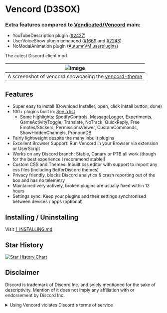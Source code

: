 # Vencord (D3SOX)

### Extra features compared to [Vendicated/Vencord](https://github.com/Vendicated/Vencord) main:
- YouTubeDescription plugin ([#2427](https://github.com/Vendicated/Vencord/pull/2427))
- UserVoiceShow plugin enhanced ([#1669](https://github.com/Vendicated/Vencord/pull/1669) and [#2248](https://github.com/Vendicated/Vencord/pull/2248))
- NoModalAnimation plugin ([AutumnVM userplugins](https://github.com/AutumnVN/userplugins/))

The cutest Discord client mod

| ![image](https://github.com/Vendicated/Vencord/assets/45497981/706722b1-32de-4d99-bee9-93993b504334) |
| :--------------------------------------------------------------------------------------------------: |
|   A screenshot of vencord showcasing the [vencord-theme](https://github.com/synqat/vencord-theme)    |

## Features

-   Super easy to install (Download Installer, open, click install button, done)
-   100+ plugins built in: [See a list](https://vencord.dev/plugins)
    -   Some highlights: SpotifyControls, MessageLogger, Experiments, GameActivityToggle, Translate, NoTrack, QuickReply, Free Emotes/Stickers, PermissionsViewer, CustomCommands, ShowHiddenChannels, PronounDB
-   Fairly lightweight despite the many inbuilt plugins
-   Excellent Browser Support: Run Vencord in your Browser via extension or UserScript
-   Works on any Discord branch: Stable, Canary or PTB all work (though for the best experience I recommend stable!)
-   Custom CSS and Themes: Inbuilt css editor with support to import any css files (including BetterDiscord themes)
-   Privacy friendly, blocks Discord analytics & crash reporting out of the box and has no telemetry
-   Maintained very actively, broken plugins are usually fixed within 12 hours
-   Settings sync: Keep your plugins and their settings synchronised between devices / apps (optional)


## Installing / Uninstalling

Visit [1_INSTALLING.md](/docs/1_INSTALLING.md)


## Star History

<a href="https://star-history.com/#D3SOX/Vencord&Timeline">
  <picture>
    <source media="(prefers-color-scheme: dark)" srcset="https://api.star-history.com/svg?repos=D3SOX/Vencord&type=Timeline&theme=dark" />
    <source media="(prefers-color-scheme: light)" srcset="https://api.star-history.com/svg?repos=D3SOX/Vencord&type=Timeline" />
    <img alt="Star History Chart" src="https://api.star-history.com/svg?repos=D3SOX/Vencord&type=Timeline" />
  </picture>
</a>

## Disclaimer

Discord is trademark of Discord Inc. and solely mentioned for the sake of descriptivity.
Mention of it does not imply any affiliation with or endorsement by Discord Inc.

<details>
<summary>Using Vencord violates Discord's terms of service</summary>

Client modifications are against Discord’s Terms of Service.

However, Discord is pretty indifferent about them and there are no known cases of users getting banned for using client mods! So you should generally be fine as long as you don’t use any plugins that implement abusive behaviour. But no worries, all inbuilt plugins are safe to use!

Regardless, if your account is very important to you and it getting disabled would be a disaster for you, you should probably not use any client mods (not exclusive to Vencord), just to be safe

Additionally, make sure not to post screenshots with Vencord in a server where you might get banned for it

</details>
